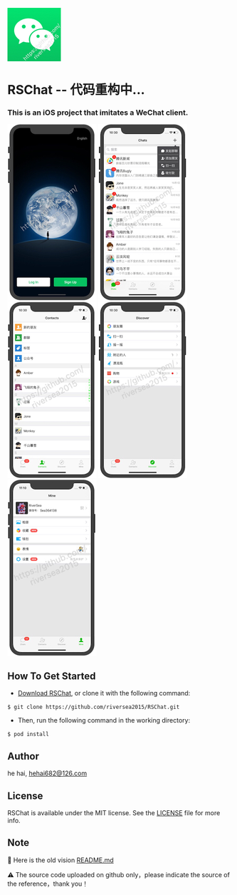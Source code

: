 ![](https://github.com/riversea2015/RSChat/blob/master/RSChat/Images.xcassets/AppIcon.appiconset/AppIcon_60x60_@2x.png?raw=true)

# RSChat -- 代码重构中...

### This is an iOS project that imitates a WeChat client.

![Mou icon](https://github.com/riversea2015/RSChat/blob/master/Resources/ScreenShot_New/IMG_001.JPG?raw=true)
![Mou icon](https://github.com/riversea2015/RSChat/blob/master/Resources/ScreenShot_New/IMG_002.JPG?raw=true)
![Mou icon](https://github.com/riversea2015/RSChat/blob/master/Resources/ScreenShot_New/IMG_003.JPG?raw=true)
![Mou icon](https://github.com/riversea2015/RSChat/blob/master/Resources/ScreenShot_New/IMG_004.JPG?raw=true)
![Mou icon](https://github.com/riversea2015/RSChat/blob/master/Resources/ScreenShot_New/IMG_005.JPG?raw=true)

## How To Get Started

- [Download RSChat](https://github.com/riversea2015/RSChat/archive/master.zip), or clone it with the following command:

```
$ git clone https://github.com/riversea2015/RSChat.git
```

- Then, run the following command in the working directory:

```
$ pod install
```

## Author

he hai, hehai682@126.com

## License

RSChat is available under the MIT license. See the [LICENSE](https://github.com/riversea2015/RSChat/blob/master/LICENSE) file for more info.

## Note

🍎 Here is the old vision [README.md](https://github.com/riversea2015/RSChat/blob/master/Resources/README_OLD.md)

⚠️ The source code uploaded on github only，please indicate the source of the reference，thank you！
